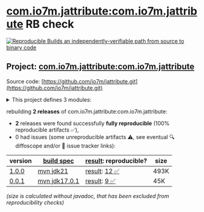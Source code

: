 [com.io7m.jattribute:com.io7m.jattribute](https://central.sonatype.com/artifact/com.io7m.jattribute/com.io7m.jattribute/versions) RB check
=======

[![Reproducible Builds](https://reproducible-builds.org/images/logos/rb.svg) an independently-verifiable path from source to binary code](https://reproducible-builds.org/)

## Project: [com.io7m.jattribute:com.io7m.jattribute](https://central.sonatype.com/artifact/com.io7m.jattribute/com.io7m.jattribute/versions)

Source code: [https://github.com/io7m/jattribute.git](https://github.com/io7m/jattribute.git)

<details><summary>This project defines 3 modules:</summary>

* [com.io7m.jattribute:com.io7m.jattribute](https://central.sonatype.com/artifact/com.io7m.jattribute/com.io7m.jattribute/1.0.0)
* [com.io7m.jattribute:com.io7m.jattribute.core](https://central.sonatype.com/artifact/com.io7m.jattribute/com.io7m.jattribute.core/1.0.0)
* [com.io7m.jattribute:com.io7m.jattribute.tests](https://central.sonatype.com/artifact/com.io7m.jattribute/com.io7m.jattribute.tests/1.0.0)
</details>

rebuilding **2 releases** of com.io7m.jattribute:com.io7m.jattribute:
- **2** releases were found successfully **fully reproducible** (100% reproducible artifacts :white_check_mark:),
- 0 had issues (some unreproducible artifacts :warning:, see eventual :mag: diffoscope and/or :memo: issue tracker links):

| version | [build spec](/BUILDSPEC.md) | [result](https://reproducible-builds.org/docs/jvm/): reproducible? | size |
| -- | --------- | ------ | -- |
| [1.0.0](https://central.sonatype.com/artifact/com.io7m.jattribute/com.io7m.jattribute/1.0.0/pom) | [mvn jdk21](com.io7m.jattribute-1.0.0.buildspec) | [result](com.io7m.jattribute-1.0.0.buildinfo): [12 :white_check_mark: ](com.io7m.jattribute-1.0.0.buildcompare) | 493K |
| [0.0.1](https://central.sonatype.com/artifact/com.io7m.jattribute/com.io7m.jattribute/0.0.1/pom) | [mvn jdk17.0.1](com.io7m.jattribute-0.0.1.buildspec) | [result](com.io7m.jattribute-0.0.1.buildinfo): [9 :white_check_mark: ](com.io7m.jattribute-0.0.1.buildcompare) | 45K |

<i>(size is calculated without javadoc, that has been excluded from reproducibility checks)</i>
